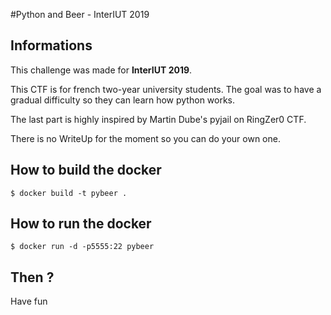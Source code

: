 #Python and Beer - InterIUT 2019

## Informations

This challenge was made for **InterIUT 2019**.

This CTF is for french two-year university students.
The goal was to have a gradual difficulty so they can learn how python works.

The last part is highly inspired by Martin Dube's pyjail on RingZer0 CTF.


There is no WriteUp for the moment so you can do your own one.


## How to build the docker

`$ docker build -t pybeer .`

## How to run the docker

`$ docker run -d -p5555:22 pybeer`


## Then ?

Have fun
